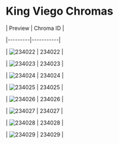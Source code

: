 # King Viego Chromas


| Preview | Chroma ID |

|---------|-----------|

| ![234022](https://raw.communitydragon.org/latest/plugins/rcp-be-lol-game-data/global/default/v1/champion-chroma-images/234/234022.png) | 234022 |

| ![234023](https://raw.communitydragon.org/latest/plugins/rcp-be-lol-game-data/global/default/v1/champion-chroma-images/234/234023.png) | 234023 |

| ![234024](https://raw.communitydragon.org/latest/plugins/rcp-be-lol-game-data/global/default/v1/champion-chroma-images/234/234024.png) | 234024 |

| ![234025](https://raw.communitydragon.org/latest/plugins/rcp-be-lol-game-data/global/default/v1/champion-chroma-images/234/234025.png) | 234025 |

| ![234026](https://raw.communitydragon.org/latest/plugins/rcp-be-lol-game-data/global/default/v1/champion-chroma-images/234/234026.png) | 234026 |

| ![234027](https://raw.communitydragon.org/latest/plugins/rcp-be-lol-game-data/global/default/v1/champion-chroma-images/234/234027.png) | 234027 |

| ![234028](https://raw.communitydragon.org/latest/plugins/rcp-be-lol-game-data/global/default/v1/champion-chroma-images/234/234028.png) | 234028 |

| ![234029](https://raw.communitydragon.org/latest/plugins/rcp-be-lol-game-data/global/default/v1/champion-chroma-images/234/234029.png) | 234029 |